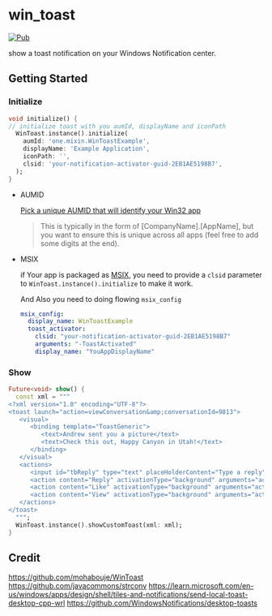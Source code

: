 # win_toast

[![Pub](https://img.shields.io/pub/v/win_toast.svg)](https://pub.dev/packages/win_toast)

show a toast notification on your Windows Notification center.

## Getting Started

### Initialize

```dart
void initialize() {
// initialize toast with you aumId, displayName and iconPath
  WinToast.instance().initialize(
    aumId: 'one.mixin.WinToastExample',
    displayName: 'Example Application',
    iconPath: '',
    clsid: 'your-notification-activator-guid-2EB1AE5198B7',
  );
}
```
   * AUMID
        
      [Pick a unique AUMID that will identify your Win32 app](https://docs.microsoft.com/en-us/windows/apps/design/shell/tiles-and-notifications/send-local-toast-desktop-cpp-wrl#classic-win32)

      > This is typically in the form of [CompanyName].[AppName], but you want to ensure this is unique across all apps (feel free to add some digits at the end).
   
   * MSIX

     if Your app is packaged as [MSIX](https://pub.dev/packages/msix), you need to provide a `clsid` parameter to `WinToast.instance().initialize` to make it work.
     
     And Also you need to doing flowing `msix_config`
     
     ```yaml
     msix_config:
       display_name: WinToastExample
       toast_activator:
         clsid: "your-notification-activator-guid-2EB1AE5198B7"
         arguments: "-ToastActivated"
         display_name: "YouAppDisplayName"
     ```

### Show

```dart
Future<void> show() {
  const xml = """
<?xml version="1.0" encoding="UTF-8"?>
<toast launch="action=viewConversation&amp;conversationId=9813">
   <visual>
      <binding template="ToastGeneric">
         <text>Andrew sent you a picture</text>
         <text>Check this out, Happy Canyon in Utah!</text>
      </binding>
   </visual>
   <actions>
      <input id="tbReply" type="text" placeHolderContent="Type a reply" />
      <action content="Reply" activationType="background" arguments="action=reply&amp;conversationId=9813" />
      <action content="Like" activationType="background" arguments="action=like&amp;conversationId=9813" />
      <action content="View" activationType="background" arguments="action=viewImage&amp;imageUrl=https://picsum.photos/364/202?image=883" />
   </actions>
</toast>
  """;
  WinToast.instance().showCustomToast(xml: xml);
}

```

## Credit

https://github.com/mohabouje/WinToast
https://github.com/javacommons/strconv
https://learn.microsoft.com/en-us/windows/apps/design/shell/tiles-and-notifications/send-local-toast-desktop-cpp-wrl
https://github.com/WindowsNotifications/desktop-toasts
